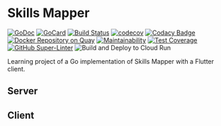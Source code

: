 # Skills Mapper
[![GoDoc][1]][2]
[![GoCard][3]][4]
[![Build Status][5]][6]
[![codecov][7]][8]
[![Codacy Badge][9]][10]
[![Docker Repository on Quay][11]][12]
[![Maintainability](https://api.codeclimate.com/v1/badges/a9dc15e06a1b582ee7af/maintainability)](https://codeclimate.com/github/codetaming/skillsmapper/maintainability)
[![Test Coverage](https://api.codeclimate.com/v1/badges/a9dc15e06a1b582ee7af/test_coverage)](https://codeclimate.com/github/codetaming/skillsmapper/test_coverage)
[![GitHub Super-Linter](https://github.com/codetaming/skillsmapper/workflows/Lint%20Code%20Base/badge.svg)](https://github.com/marketplace/actions/super-linter)
![Build and Deploy to Cloud Run](https://github.com/codetaming/skillsmapper/workflows/Build%20and%20Deploy%20to%20Cloud%20Run/badge.svg)

[1]: https://godoc.org/github.com/codetaming/skillsmapper?status.svg
[2]: https://godoc.org/github.com/codetaming/skillsmapper
[3]: https://goreportcard.com/badge/github.com/codetaming/skillsmapper
[4]: https://goreportcard.com/report/github.com/codetaming/skillsmapper
[5]: https://travis-ci.org/codetaming/skillsmapper.svg?branch=master
[6]: https://travis-ci.org/codetaming/skillsmapper
[7]: https://codecov.io/gh/codetaming/skillsmapper/branch/master/graph/badge.svg
[8]: https://codecov.io/gh/codetaming/skillsmapper
[9]: https://api.codacy.com/project/badge/Grade/b75a9233c6064ba4a61c70e44fbaae26
[10]: https://www.codacy.com/app/danielvaughan/skillsmapper?utm_source=github.com&amp;utm_medium=referral&amp;utm_content=codetaming/skillsmapper&amp;utm_campaign=Badge_Grade
[11]: https://quay.io/repository/codetaming/skillsmapper/status "Docker Repository on Quay"
[12]: https://quay.io/repository/codetaming/skillsmapper

Learning project of a Go implementation of Skills Mapper with a Flutter client.

## Server


## Client


